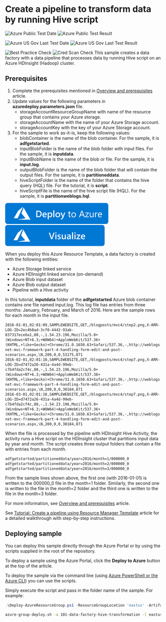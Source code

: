 # Create a pipeline to transform data by running Hive script

![Azure Public Test Date](https://azurequickstartsservice.blob.core.windows.net/badges/101-data-factory-hive-transformation/PublicLastTestDate.svg)
![Azure Public Test Result](https://azurequickstartsservice.blob.core.windows.net/badges/101-data-factory-hive-transformation/PublicDeployment.svg)

![Azure US Gov Last Test Date](https://azurequickstartsservice.blob.core.windows.net/badges/101-data-factory-hive-transformation/FairfaxLastTestDate.svg)
![Azure US Gov Last Test Result](https://azurequickstartsservice.blob.core.windows.net/badges/101-data-factory-hive-transformation/FairfaxDeployment.svg)

![Best Practice Check](https://azurequickstartsservice.blob.core.windows.net/badges/101-data-factory-hive-transformation/BestPracticeResult.svg)
![Cred Scan Check](https://azurequickstartsservice.blob.core.windows.net/badges/101-data-factory-hive-transformation/CredScanResult.svg)
This sample creates a data factory with a data pipeline that processes data by
running Hive script on an Azure HDInsight (Hadoop) cluster.

## Prerequisites

1. Complete the prerequisites mentioned in
   [Overview and prerequisites](https://azure.microsoft.com/documentation/articles/data-factory-build-your-first-pipeline/)
   article.
2. Update values for the following parameters in **azuredeploy.parameters.json**
   file.
   - storageAccountResourceGroupName with name of the resource group that
     contains your Azure storage.
   - storageAccountName with the name of your Azure Storage account.
   - storageAccountKey with the key of your Azure Storage account.
3. For the sample to work as-it-is, keep the following values:
   - blobContainer is the name of the blob container. For the sample, it is
     **adfgetstarted**.
   - inputBlobFolder is the name of the blob folder with input files. For the
     sample, it is **inputdata**.
   - inputBlobName is the name of the blob or file. For the sample, it is
     **input.log**.
   - outputBlobFolder is the name of the blob folder that will contain the
     output files. For the sample, it is **partitioneddata**.
   - hiveScriptFolder is the name of the folder that contains the hive query
     (HQL) file. For the tutorial, it is **script**.
   - hiveScriptFile is the name of the hive script file (HQL). For the sample,
     it is **partitionweblogs.hql**.

[![Deploy To Azure](https://raw.githubusercontent.com/Azure/azure-quickstart-templates/master/1-CONTRIBUTION-GUIDE/images/deploytoazure.svg?sanitize=true)]("https://portal.azure.com/#create/Microsoft.Template/uri/https%3A%2F%2Fraw.githubusercontent.com%2FAzure%2Fazure-quickstart-templates%2Fmaster%2F101-data-factory-hive-transformation%2Fazuredeploy.json")
[![Visualize](https://raw.githubusercontent.com/Azure/azure-quickstart-templates/master/1-CONTRIBUTION-GUIDE/images/visualizebutton.svg?sanitize=true)]("http://armviz.io/#/?load=https%3A%2F%2Fraw.githubusercontent.com%2FAzure%2Fazure-quickstart-templates%2Fmaster%2F101-data-factory-hive-transformation%2Fazuredeploy.json")

When you deploy this Azure Resource Template, a data factory is created with the
following entities:

- Azure Storage linked service
- Azure HDInsight linked service (on-demand)
- Azure Blob input dataset
- Azure Blob output dataset
- Pipeline with a Hive activity

In this tutorial, **inputdata** folder of the **adfgetstarted** Azure blob
container contains one file named input.log. This log file has entries from
three months: January, February, and March of 2016. Here are the sample rows for
each month in the input file.

    2016-01-01,02:01:09,SAMPLEWEBSITE,GET,/blogposts/mvc4/step2.png,X-ARR-LOG-ID=2ec4b8ad-3cf0-4442-93ab-837317ece6a1,80,-,1.54.23.196,Mozilla/5.0+(Windows+NT+6.3;+WOW64)+AppleWebKit/537.36+(KHTML,+like+Gecko)+Chrome/31.0.1650.63+Safari/537.36,-,http://weblogs.asp.net/sample/archive/2007/12/09/asp-net-mvc-framework-part-4-handling-form-edit-and-post-scenarios.aspx,\N,200,0,0,53175,871
    2016-02-01,02:01:10,SAMPLEWEBSITE,GET,/blogposts/mvc4/step7.png,X-ARR-LOG-ID=d7472a26-431a-4a4d-99eb-c7b4fda2cf4c,80,-,1.54.23.196,Mozilla/5.0+(Windows+NT+6.3;+WOW64)+AppleWebKit/537.36+(KHTML,+like+Gecko)+Chrome/31.0.1650.63+Safari/537.36,-,http://weblogs.asp.net/sample/archive/2007/12/09/asp-net-mvc-framework-part-4-handling-form-edit-and-post-scenarios.aspx,\N,200,0,0,30184,871
    2016-03-01,02:01:10,SAMPLEWEBSITE,GET,/blogposts/mvc4/step7.png,X-ARR-LOG-ID=d7472a26-431a-4a4d-99eb-c7b4fda2cf4c,80,-,1.54.23.196,Mozilla/5.0+(Windows+NT+6.3;+WOW64)+AppleWebKit/537.36+(KHTML,+like+Gecko)+Chrome/31.0.1650.63+Safari/537.36,-,http://weblogs.asp.net/sample/archive/2007/12/09/asp-net-mvc-framework-part-4-handling-form-edit-and-post-scenarios.aspx,\N,200,0,0,30184,871

When the file is processed by the pipeline with HDInsight Hive Activity, the
activity runs a Hive script on the HDInsight cluster that partitions input data
by year and month. The script creates three output folders that contain a file
with entries from each month.

    adfgetstarted/partitioneddata/year=2016/month=1/000000_0
    adfgetstarted/partitioneddata/year=2016/month=2/000000_0
    adfgetstarted/partitioneddata/year=2016/month=3/000000_0

From the sample lines shown above, the first one (with 2016-01-01) is written to
the 000000_0 file in the month=1 folder. Similarly, the second one is written to
the file in the month=2 folder and the third one is written to the file in the
month=3 folder.

For more information, see
[Overview and prerequisites](https://azure.microsoft.com/documentation/articles/data-factory-build-your-first-pipeline/)
article.

See
[Tutorial: Create a pipeline using Resource Manager Template](https://azure.microsoft.com/en-us/documentation/articles/data-factory-build-your-first-pipeline-using-arm/)
article for a detailed walkthrough with step-by-step instructions.

## Deploying sample

You can deploy this sample directly through the Azure Portal or by using the
scripts supplied in the root of the repository.

To deploy a sample using the Azure Portal, click the **Deploy to Azure** button
at the top of the article.

To deploy the sample via the command line (using
[Azure PowerShell or the Azure CLI](https://azure.microsoft.com/en-us/downloads/))
you can use the scripts.

Simply execute the script and pass in the folder name of the sample. For
example:

```PowerShell
.\Deploy-AzureResourceGroup.ps1 -ResourceGroupLocation 'eastus' -ArtifactStagingDirectory 101-data-factory-hive-transformation
```

```bash
azure-group-deploy.sh -a 101-data-factory-hive-transformation -l eastus -u
```
